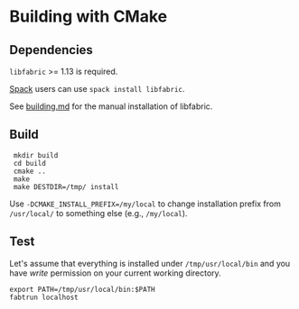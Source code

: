 # Building with CMake

## Dependencies

`libfabric` >= 1.13 is required.

[Spack](https://spack.io/) users can use `spack install libfabric`.

See [building.md](building.md) for the manual installation of libfabric.

## Build

     mkdir build
     cd build
     cmake .. 
     make
     make DESTDIR=/tmp/ install

 Use `-DCMAKE_INSTALL_PREFIX=/my/local` to change installation
prefix from `/usr/local/` to something else (e.g., `/my/local`).

## Test

Let's assume that everything is installed under `/tmp/usr/local/bin`
and you have *write* permission on your current working directory.

    export PATH=/tmp/usr/local/bin:$PATH
    fabtrun localhost

